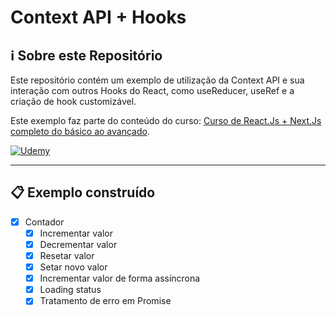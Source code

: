 # Context API + Hooks

## ℹ Sobre este Repositório

Este repositório contém um exemplo de utilização da Context API e sua interação com outros Hooks do React, como useReducer, useRef e a criação de hook customizável.

Este exemplo faz parte do conteúdo do curso: [Curso de React.Js + Next.Js completo do básico ao avançado](https://www.udemy.com/course/docker-kubernetes-the-practical-guide/).

<a  href="https://www.udemy.com/course/docker-kubernetes-the-practical-guide/" title="Curso de React.Js + Next.Js completo do básico ao avançado">
<img alt="Udemy" src="https://img.shields.io/badge/Udemy-%23EA5252.svg?&style=flat-square&logo=Udemy&logoColor=white"/>
</a>

---

## 📋 Exemplo construído

- [x] Contador
  - [x] Incrementar valor
  - [x] Decrementar valor
  - [x] Resetar valor
  - [x] Setar novo valor
  - [x] Incrementar valor de forma assíncrona
  - [x] Loading status
  - [x] Tratamento de erro em Promise
